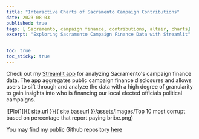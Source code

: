 ```yaml
---
title: "Interactive Charts of Sacramento Campaign Contributions"
date: 2023-08-03
published: true
tags: [ Sacramento, campaign finance, contributions, altair, charts]
excerpt: "Exploring Sacramento Campaign Finance Data with Streamlit"


toc: true
toc_sticky: true
---
```

Check out my [Streamlit app](https://sac-campaign-finance-bnxtfmrjdaslx5nyst3fzn.streamlit.app/) for analyzing Sacramento's campaign finance data. The app aggregates public campaign finance disclosures and allows users to sift through and analyze the data with a high degree of granularity to gain insights into who is financing our local elected officials political campaigns. 

 ![Plot1]({{ site.url }}{{ site.baseurl }}/assets/images/Top 10 most corrupt based on percentage that report paying bribe.png)

 You may find my public Github repository [here](https://github.com/rileyschenck/sac-campaign-finance)
